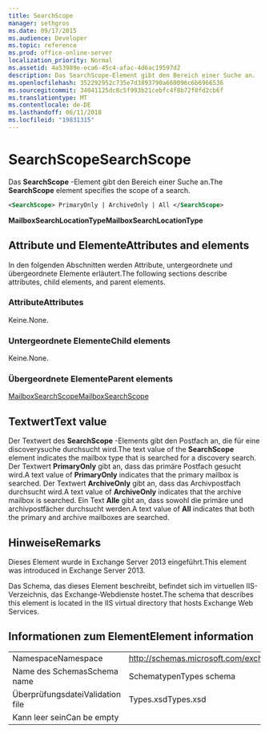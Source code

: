 ```yaml
---
title: SearchScope
manager: sethgros
ms.date: 09/17/2015
ms.audience: Developer
ms.topic: reference
ms.prod: office-online-server
localization_priority: Normal
ms.assetid: 4a53989e-eca6-45c4-afac-4d6ac19597d2
description: Das SearchScope-Element gibt den Bereich einer Suche an.
ms.openlocfilehash: 352292952c735e7d3893790a660096c6b6966536
ms.sourcegitcommit: 34041125dc8c5f993b21cebfc4f8b72f0fd2cb6f
ms.translationtype: MT
ms.contentlocale: de-DE
ms.lasthandoff: 06/11/2018
ms.locfileid: "19831315"
---
```

# <a name="searchscope"></a><span data-ttu-id="bad77-103">SearchScope</span><span class="sxs-lookup"><span data-stu-id="bad77-103">SearchScope</span></span>

<span data-ttu-id="bad77-104">Das **SearchScope** -Element gibt den Bereich einer Suche an.</span><span class="sxs-lookup"><span data-stu-id="bad77-104">The **SearchScope** element specifies the scope of a search.</span></span> 
  
```XML
<SearchScope> PrimaryOnly | ArchiveOnly | All </SearchScope>
```

 <span data-ttu-id="bad77-105">**MailboxSearchLocationType**</span><span class="sxs-lookup"><span data-stu-id="bad77-105">**MailboxSearchLocationType**</span></span>
## <a name="attributes-and-elements"></a><span data-ttu-id="bad77-106">Attribute und Elemente</span><span class="sxs-lookup"><span data-stu-id="bad77-106">Attributes and elements</span></span>

<span data-ttu-id="bad77-107">In den folgenden Abschnitten werden Attribute, untergeordnete und übergeordnete Elemente erläutert.</span><span class="sxs-lookup"><span data-stu-id="bad77-107">The following sections describe attributes, child elements, and parent elements.</span></span>
  
### <a name="attributes"></a><span data-ttu-id="bad77-108">Attribute</span><span class="sxs-lookup"><span data-stu-id="bad77-108">Attributes</span></span>

<span data-ttu-id="bad77-109">Keine.</span><span class="sxs-lookup"><span data-stu-id="bad77-109">None.</span></span>
  
### <a name="child-elements"></a><span data-ttu-id="bad77-110">Untergeordnete Elemente</span><span class="sxs-lookup"><span data-stu-id="bad77-110">Child elements</span></span>

<span data-ttu-id="bad77-111">Keine.</span><span class="sxs-lookup"><span data-stu-id="bad77-111">None.</span></span>
  
### <a name="parent-elements"></a><span data-ttu-id="bad77-112">Übergeordnete Elemente</span><span class="sxs-lookup"><span data-stu-id="bad77-112">Parent elements</span></span>

[<span data-ttu-id="bad77-113">MailboxSearchScope</span><span class="sxs-lookup"><span data-stu-id="bad77-113">MailboxSearchScope</span></span>](mailboxsearchscope.md)
  
## <a name="text-value"></a><span data-ttu-id="bad77-114">Textwert</span><span class="sxs-lookup"><span data-stu-id="bad77-114">Text value</span></span>

<span data-ttu-id="bad77-115">Der Textwert des **SearchScope** -Elements gibt den Postfach an, die für eine discoverysuche durchsucht wird.</span><span class="sxs-lookup"><span data-stu-id="bad77-115">The text value of the **SearchScope** element indicates the mailbox type that is searched for a discovery search.</span></span> <span data-ttu-id="bad77-116">Der Textwert **PrimaryOnly** gibt an, dass das primäre Postfach gesucht wird.</span><span class="sxs-lookup"><span data-stu-id="bad77-116">A text value of **PrimaryOnly** indicates that the primary mailbox is searched.</span></span> <span data-ttu-id="bad77-117">Der Textwert **ArchiveOnly** gibt an, dass das Archivpostfach durchsucht wird.</span><span class="sxs-lookup"><span data-stu-id="bad77-117">A text value of **ArchiveOnly** indicates that the archive mailbox is searched.</span></span> <span data-ttu-id="bad77-118">Ein Text **Alle** gibt an, dass sowohl die primäre und archivpostfächer durchsucht werden.</span><span class="sxs-lookup"><span data-stu-id="bad77-118">A text value of **All** indicates that both the primary and archive mailboxes are searched.</span></span> 
  
## <a name="remarks"></a><span data-ttu-id="bad77-119">Hinweise</span><span class="sxs-lookup"><span data-stu-id="bad77-119">Remarks</span></span>

<span data-ttu-id="bad77-120">Dieses Element wurde in Exchange Server 2013 eingeführt.</span><span class="sxs-lookup"><span data-stu-id="bad77-120">This element was introduced in Exchange Server 2013.</span></span>
  
<span data-ttu-id="bad77-121">Das Schema, das dieses Element beschreibt, befindet sich im virtuellen IIS-Verzeichnis, das Exchange-Webdienste hostet.</span><span class="sxs-lookup"><span data-stu-id="bad77-121">The schema that describes this element is located in the IIS virtual directory that hosts Exchange Web Services.</span></span>
  
## <a name="element-information"></a><span data-ttu-id="bad77-122">Informationen zum Element</span><span class="sxs-lookup"><span data-stu-id="bad77-122">Element information</span></span>

|||
|:-----|:-----|
|<span data-ttu-id="bad77-123">Namespace</span><span class="sxs-lookup"><span data-stu-id="bad77-123">Namespace</span></span>  <br/> |http://schemas.microsoft.com/exchange/services/2006/types  <br/> |
|<span data-ttu-id="bad77-124">Name des Schemas</span><span class="sxs-lookup"><span data-stu-id="bad77-124">Schema name</span></span>  <br/> |<span data-ttu-id="bad77-125">Schematypen</span><span class="sxs-lookup"><span data-stu-id="bad77-125">Types schema</span></span>  <br/> |
|<span data-ttu-id="bad77-126">Überprüfungsdatei</span><span class="sxs-lookup"><span data-stu-id="bad77-126">Validation file</span></span>  <br/> |<span data-ttu-id="bad77-127">Types.xsd</span><span class="sxs-lookup"><span data-stu-id="bad77-127">Types.xsd</span></span>  <br/> |
|<span data-ttu-id="bad77-128">Kann leer sein</span><span class="sxs-lookup"><span data-stu-id="bad77-128">Can be empty</span></span>  <br/> ||
   

